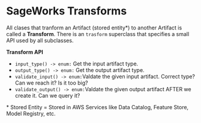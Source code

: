 # SageWorks Transforms

All clases that tranform an Artifact (stored entity*) to another Artifact is called a **Transform**. There is an `trasform` superclass that specifies a small API used by all subclasses. 

**Transform API**

- `input_type() -> enum:` Get the input artifact type.
- `output_type() -> enum:` Get the output artifact type.
- `validate_input() -> enum:`Valdate the given input artifact. Correct type? Can we reach it? Is it too big?
- `validate_output() -> enum:`Valdate the given output artifact AFTER we create it. Can we query it?

\* Stored Entity = Stored in AWS Services like Data Catalog, Feature Store, Model Registry, etc.